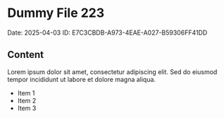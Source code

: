 # Dummy File 223

Date: 2025-04-03
ID: E7C3CBDB-A973-4EAE-A027-B59306FF41DD

## Content

Lorem ipsum dolor sit amet, consectetur adipiscing elit.
Sed do eiusmod tempor incididunt ut labore et dolore magna aliqua.

* Item 1
* Item 2
* Item 3
